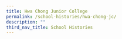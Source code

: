 ```yaml
---
title: Hwa Chong Junior College
permalink: /school-histories/hwa-chong-jc/
description: ""
third_nav_title: School Histories
---
```

